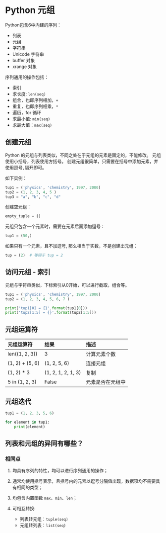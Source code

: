 # Python 元组

Python包含6中内建的序列：

* 列表
* 元组
* 字符串
* Unicode 字符串
* buffer 对象
* xrange 对象

序列通用的操作包括：

* 索引
* 求长度: `len(seq)`
* 组合，也即序列相加，`+`
* 重复，也即序列相乘，`*`
* 遍历，for 循环
* 求最小值: `min(seq)`
* 求最大值：`max(seq)`

## 创建元组

Python 的元组与列表类似，不同之处在于元组的元素是固定的，不能修改。
元组使用小括号，列表使用方括号。
创建元组很简单，只需要在括号中添加元素，并使用逗号`,`隔开即可。

如下实例：

```python
tup1 = ('physics', 'chemistry', 1997, 2000)
tup2 = (1, 2, 3, 4, 5 )
tup3 = "a", "b", "c", "d"
```

创建空元组：

```python
empty_tuple = ()
```

元组只包含一个元素时，需要在元素后面添加逗号：

```python
tup1 = (50,)
```

如果只有一个元素，且不加逗号, 那么相当于实数，不是创建出元组：

```python
tup = (2)  # 等同于 tup = 2
```

## 访问元组 - 索引

元组与字符串类似，下标索引从0开始，可以进行截取，组合等。

```python
tup1 = ('physics', 'chemistry', 1997, 2000)
tup2 = (1, 2, 3, 4, 5, 6, 7 )

print('tup1[0] = {}'.format(tup1[0]))
print('tup2[1:5] = {}'.format(tup2[1:5]))
```

## 元组运算符

| 元组运算符       |  结果              | 描述                   |
|:---------------- | :----------------  | :--------------------- |
| len((1, 2, 3))   | 3                  | 计算元素个数           |
| (1, 2) + (5, 6)  | (1, 2, 5, 6)       | 连接元组               |
| (1, 2) * 3       | (1, 2, 1, 2, 1, 3) | 复制                   |
| 5 in (1, 2, 3)   | False              | 元素是否在元组中       |

## 元组迭代

```python
tup1 = (1, 2, 3, 5, 6)

for element in tup1:
    print(element)
```

## 列表和元组的异同有哪些？

### 相同点

1) 均具有序列的特性，均可以进行序列通用的操作；

2) 通常均使用括号表示，且括号内的元素以逗号分隔值出现，数据项均不需要具有相同的类型；

3) 均包含内置函数 `max`、`min`、`len`；

4) 可相互转换:
    * 列表转元组：`tuple(seq)`
    * 元组转列表：`list(seq)`
